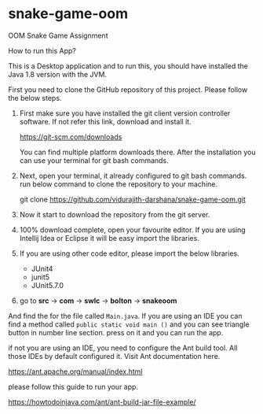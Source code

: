 # snake-game-oom
OOM Snake Game Assignment

How to run this App?

This is a Desktop application and to run this, you should have installed the Java 1.8 version with the JVM.

First you need to clone the GitHub repository of this project.
Please follow the below steps.

1) First make sure you have installed the git client version controller software.
If not refer this link, download and install it.

    https://git-scm.com/downloads

    You can find multiple platform downloads there. After the installation you can use 
    your terminal for git bash commands.


2) Next, open your terminal, it already configured to git bash commands. run below command to clone the repository to your machine.


    git clone https://github.com/vidurajith-darshana/snake-game-oom.git

3) Now it start to download the repository from the git server.


4) 100% download complete, open your favourite editor. If you are using Intellij Idea or Eclipse it will be easy import the libraries.


5) If you are using other code editor, please import the below libraries.
    * JUnit4
    * junit5
    * JUnit5.7.0
   

6) go to **src** -> **com** -> **swlc** -> **bolton** -> **snakeoom**


And find the for the file called `Main.java`. If you are using an IDE you can find
a method called `public static void main ()` and you can see triangle button in number line section. press on it and you can run the app.

if not you are using an IDE, you need to configure the Ant build tool. All those IDEs by default configured it. Visit Ant documentation here.

https://ant.apache.org/manual/index.html

please follow this guide to run your app.

https://howtodoinjava.com/ant/ant-build-jar-file-example/

    
    